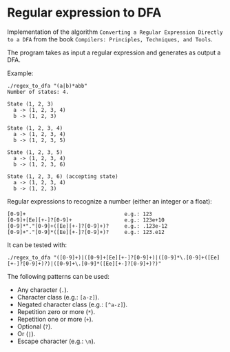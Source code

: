 Regular expression to DFA
=========================
Implementation of the algorithm `Converting a Regular Expression Directly to a DFA` from the book `Compilers: Principles, Techniques, and Tools`.

The program takes as input a regular expression and generates as output a DFA.

Example:
```
./regex_to_dfa "(a|b)*abb"
Number of states: 4.

State (1, 2, 3)
  a -> (1, 2, 3, 4)
  b -> (1, 2, 3)

State (1, 2, 3, 4)
  a -> (1, 2, 3, 4)
  b -> (1, 2, 3, 5)

State (1, 2, 3, 5)
  a -> (1, 2, 3, 4)
  b -> (1, 2, 3, 6)

State (1, 2, 3, 6) (accepting state)
  a -> (1, 2, 3, 4)
  b -> (1, 2, 3)

```


Regular expressions to recognize a number (either an integer or a float):
```
[0-9]+                                e.g.: 123
[0-9]+[Ee][+-]?[0-9]+                 e.g.: 123e+10
[0-9]*"."[0-9]+([Ee][+-]?[0-9]+)?     e.g.: .123e-12
[0-9]+"."[0-9]*([Ee][+-]?[0-9]+)?     e.g.: 123.e12
```

It can be tested with:
```
./regex_to_dfa "([0-9]+)|([0-9]+[Ee][+-]?[0-9]+)|([0-9]*\.[0-9]+([Ee][+-]?[0-9]+)?)|([0-9]+\.[0-9]*([Ee][+-]?[0-9]+)?)"
```


The following patterns can be used:

- Any character (`.`).
- Character class (e.g.: `[a-z]`).
- Negated character class (e.g.: `[^a-z]`).
- Repetition zero or more (`*`).
- Repetition one or more (`+`).
- Optional (`?`).
- Or (`|`).
- Escape character (e.g.: `\n`).

